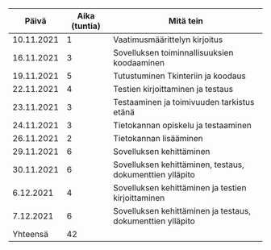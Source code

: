 |Päivä     |Aika (tuntia)|Mitä tein                     |
|----------|-------------|------------------------------|
|10.11.2021|1            |Vaatimusmäärittelyn kirjoitus |
|16.11.2021|3            |Sovelluksen toiminnallisuuksien koodaaminen|
|19.11.2021|5            |Tutustuminen Tkinteriin ja koodaus|
|22.11.2021|4            |Testien kirjoittaminen ja testaus|
|23.11.2021|3            |Testaaminen ja toimivuuden tarkistus etänä|
|24.11.2021|3            |Tietokannan opiskelu ja testaaminen|
|26.11.2021|2            |Tietokannan lisääminen|
|29.11.2021|6			 |Sovelluksen kehittäminen|
|30.11.2021|6            |Sovelluksen kehittäminen, testaus, dokumenttien ylläpito|
|6.12.2021 |4            |Sovelluksen kehittäminen ja testien kirjoittaminen|
|7.12.2021 |6            |Sovelluksen kehittäminen ja testaus, dokumenttien ylläpito|
|Yhteensä  |42